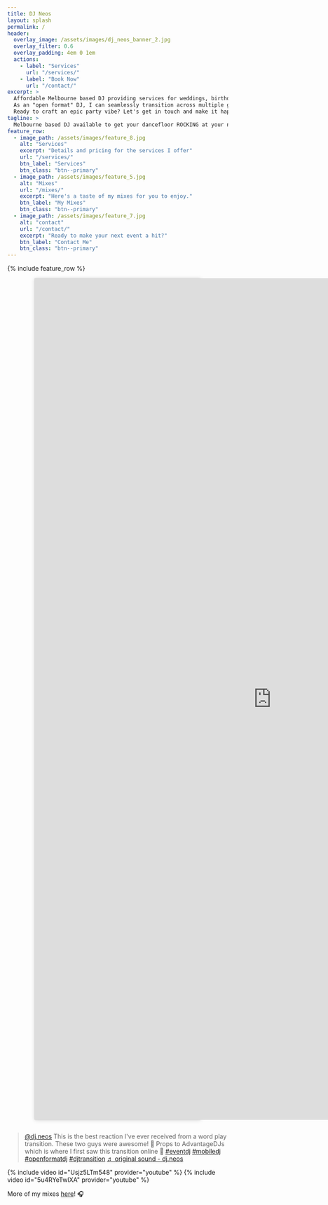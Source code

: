 ```yaml
---
title: DJ Neos
layout: splash
permalink: /
header:
  overlay_image: /assets/images/dj_neos_banner_2.jpg
  overlay_filter: 0.6
  overlay_padding: 4em 0 1em
  actions:
    - label: "Services"
      url: "/services/"
    - label: "Book Now"
      url: "/contact/"
excerpt: >
  Affordable Melbourne based DJ providing services for weddings, birthday parties, private events, and all special occasions.
  As an "open format" DJ, I can seamlessly transition across multiple genres including hip-hop, dance and electronic, rock anthems, pop hits, and more to create the perfect atmosphere for your event!
  Ready to craft an epic party vibe? Let's get in touch and make it happen!
tagline: >
  Melbourne based DJ available to get your dancefloor ROCKING at your next wedding, birthday party or private event....without breaking the bank!
feature_row:
  - image_path: /assets/images/feature_8.jpg
    alt: "Services"
    excerpt: "Details and pricing for the services I offer"
    url: "/services/"
    btn_label: "Services"
    btn_class: "btn--primary"
  - image_path: /assets/images/feature_5.jpg
    alt: "Mixes"
    url: "/mixes/"
    excerpt: "Here's a taste of my mixes for you to enjoy."
    btn_label: "My Mixes"
    btn_class: "btn--primary"
  - image_path: /assets/images/feature_7.jpg
    alt: "contact"
    url: "/contact/"
    excerpt: "Ready to make your next event a hit?"
    btn_label: "Contact Me"
    btn_class: "btn--primary"
---
```


<!-- Affordable Melbourne based DJ providing services for weddings, birthday parties, private events, and all special occasions.

As an "open format" DJ, I can seamlessly transition across multiple genres including hip-hop, dance and electronic, rock anthems, pop hits, and more to create the perfect atmosphere for your event!

Ready to craft an epic party vibe? [Let's get in touch](/contact/) and make it happen! -->

{% include feature_row %}

<!-- Elfsight Google Reviews | Untitled Google Reviews -->
<script src="https://static.elfsight.com/platform/platform.js" async></script>
<div class="elfsight-app-7a5fe23a-9c14-40cb-99e0-d4aebf61cff2" data-elfsight-app-lazy></div>

<!-- <div align="center" style="padding-bottom:1em">
  <div style=" background:#FFF; border:0; border-radius:3px; box-shadow:0 0 1px 0 rgba(0,0,0,0.5),0 1px 10px 0 rgba(0,0,0,0.15); margin: 1px; max-width:540px; min-width:326px; padding:0; width:99.375%; width:-webkit-calc(100% - 2px); width:calc(100% - 2px);">
    <a href="https://www.instagram.com/p/DIRDmDjSlKc/?utm_source=ig_web_copy_link&igsh=MzRlODBiNWFlZA==" target="_blank">
      <img src="/assets/images/Screenshot_20250720_104031_Instagram.jpg" alt="DJ Neos review">
    </a>
  </div>
</div> -->

<div align="center" style="padding-bottom:1em">
  <div style=" background:#FFF; border:0; border-radius:3px; box-shadow:0 0 1px 0 rgba(0,0,0,0.5),0 1px 10px 0 rgba(0,0,0,0.15); margin: 1px; max-width:380px; min-width:315px; padding:0; width:99.375%; width:-webkit-calc(100% - 2px); width:calc(100% - 2px);">
    <iframe width="1080" height="1920" src="https://www.youtube-nocookie.com/embed/X6YbujxoHNY" frameborder="0" webkitallowfullscreen="" mozallowfullscreen="" allowfullscreen="" ></iframe>
  </div>
</div>

<blockquote class="tiktok-embed" cite="https://www.tiktok.com/@dj.neos/video/7545055434743336212" data-video-id="7545055434743336212" style="max-width: 605px;min-width: 325px;" > <section> <a target="_blank" title="@dj.neos" href="https://www.tiktok.com/@dj.neos?refer=embed">@dj.neos</a> This is the best reaction I&#39;ve ever received from a word play transition. These two guys were awesome! 🤩 Props to AdvantageDJs which is where I first saw this transition online 🫡 <a title="eventdj" target="_blank" href="https://www.tiktok.com/tag/eventdj?refer=embed">#eventdj</a> <a title="mobiledj" target="_blank" href="https://www.tiktok.com/tag/mobiledj?refer=embed">#mobiledj</a> <a title="openformatdj" target="_blank" href="https://www.tiktok.com/tag/openformatdj?refer=embed">#openformatdj</a> <a title="djtransition" target="_blank" href="https://www.tiktok.com/tag/djtransition?refer=embed">#djtransition</a> <a target="_blank" title="♬ original sound  - dj.neos" href="https://www.tiktok.com/music/original-sound-djneos-7545055539441535761?refer=embed">♬ original sound  - dj.neos</a> </section> </blockquote> <script async src="https://www.tiktok.com/embed.js"></script>

{% include video id="Usjz5LTm548" provider="youtube" %}
{% include video id="5u4RYeTwlXA" provider="youtube" %}

More of my mixes [here](/mixes/)! 🎧
